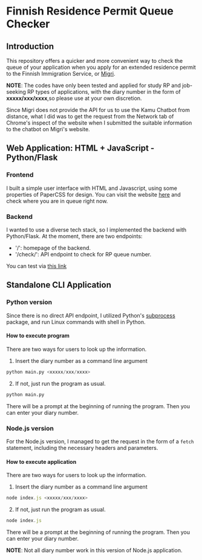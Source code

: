 # Finnish Residence Permit Queue Checker

## Introduction

This repository offers a quicker and more convenient way to check the queue of your application when you apply for an extended residence permit to the Finnish Immigration Service, or [Migri](https://migri.fi/etusivu).

**NOTE**: The codes have only been tested and applied for study RP and job-seeking RP types of applications, with the diary number in the form of **xxxxx/xxx/xxxx**,so please use at your own discretion.

Since Migri does not provide the API for us to use the Kamu Chatbot from distance, what I did was to get the request from the Network tab of Chrome's inspect of the website when I submitted the suitable information to the chatbot on Migri's website.

## Web Application: HTML + JavaScript - Python/Flask

### Frontend

I built a simple user interface with HTML and Javascript, using some properties of PaperCSS for design. You can visit the website [here](https://finnish-rp-queue-checker.onrender.com/) and check where you are in queue right now.

### Backend

I wanted to use a diverse tech stack, so I implemented the backend with Python/Flask. At the moment, there are two endpoints:

- '/': homepage of the backend.
- '/check/<diary-number>': API endpoint to check for RP queue number.

You can test via [this link](https://finnish-rp-queue-checker-api.onrender.com/)

## Standalone CLI Application

### Python version

Since there is no direct API endpoint, I utilized Python's [subprocess](https://docs.python.org/3/library/subprocess.html) package, and run Linux commands with shell in Python.

#### How to execute program

There are two ways for users to look up the information.<br>

1. Insert the diary number as a command line argument

```python
python main.py <xxxxx/xxx/xxxx>
```

2. If not, just run the program as usual.

```python
python main.py
```

There will be a prompt at the beginning of running the program. Then you can enter your diary number.

### Node.js version

For the Node.js version, I managed to get the request in the form of a `fetch` statement, including the necessary headers and parameters.

#### How to execute application

There are two ways for users to look up the information.<br>

1. Insert the diary number as a command line argument

```node.js
node index.js <xxxxx/xxx/xxxx>
```

2. If not, just run the program as usual.

```node.js
node index.js
```

There will be a prompt at the beginning of running the program. Then you can enter your diary number.

**NOTE**: Not all diary number work in this version of Node.js application.

